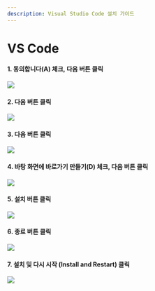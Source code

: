 ```yaml
---
description: Visual Studio Code 설치 가이드
---
```


# VS Code

#### 1. 동의합니다(A) 체크, 다음 버튼 클릭&#x20;

![](../.gitbook/assets/vsc\_01.png)

#### 2. 다음 버튼 클릭&#x20;

![](../.gitbook/assets/vsc\_02.png)

#### 3. 다음 버튼 클릭&#x20;

![](../.gitbook/assets/vsc\_03.png)

#### 4. 바탕 화면에 바로가기 만들기(D) 체크, 다음 버튼 클릭&#x20;

![](../.gitbook/assets/vsc\_04.png)

#### 5. 설치 버튼 클릭&#x20;

![](../.gitbook/assets/vsc\_05.png)

#### 6. 종료 버튼 클릭&#x20;

![](../.gitbook/assets/vsc\_06.png)

#### 7. 설치 및 다시 시작 (Install and Restart) 클릭&#x20;

![](../.gitbook/assets/vsc\_07.png)
